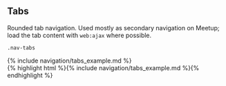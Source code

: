 <div class="doc-content">
	<h2>Tabs</h2>
	<p>Rounded tab navigation. Used mostly as secondary navigation on Meetup; load the tab content with <code>web:ajax</code> where possible.</p>
	<p><code>.nav-tabs</code></p>
</div>
	
<div class="doc-box">
	<div class="doc-content margin-bottom">
		{% include navigation/tabs_example.md %}
	</div>
</div>
<div class="j-code">
	{% highlight html %}{% include navigation/tabs_example.md %}{% endhighlight %}
</div>		
		

